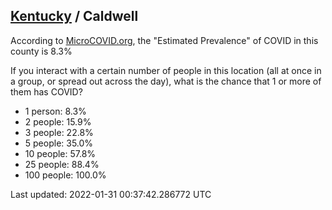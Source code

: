 
## [Kentucky](/united-states/kentucky) / Caldwell

According to [MicroCOVID.org](http://microcovid.org),
the "Estimated Prevalence" of COVID in this county is 8.3%

If you interact with a certain number of people in this location
(all at once in a group, or spread out across the day), what is the chance that
1 or more of them has COVID?

- 1 person: 8.3%
- 2 people: 15.9%
- 3 people: 22.8%
- 5 people: 35.0%
- 10 people: 57.8%
- 25 people: 88.4%
- 100 people: 100.0%

Last updated: 2022-01-31 00:37:42.286772 UTC
